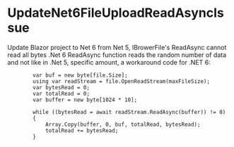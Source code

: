 # UpdateNet6FileUploadReadAsyncIssue
Update Blazor project to Net 6 from Net 5, IBrowerFile's ReadAsync cannot read all bytes
.Net 6 ReadAsync function reads the random number of data and not like in .Net 5, specific amount,
a workaround code for .NET 6:

            var buf = new byte[file.Size];
            using var readStream = file.OpenReadStream(maxFileSize);
            var bytesRead = 0;
            var totalRead = 0;
            var buffer = new byte[1024 * 10];

            while ((bytesRead = await readStream.ReadAsync(buffer)) != 0)
            {
                Array.Copy(buffer, 0, buf, totalRead, bytesRead);
                totalRead += bytesRead;
            }
